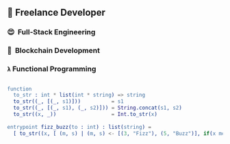 
## 🙌  Freelance Developer

### 😍 &nbsp;Full-Stack Engineering
### 🐳 &nbsp;Blockchain Development
### `λ` Functional Programming

##

```erlang
function
  to_str : int * list(int * string) => string
  to_str((_, [(_, s1)]))          = s1
  to_str((_, [(_, s1), (_, s2)])) = String.concat(s1, s2)
  to_str((x, _))                  = Int.to_str(x)
    
entrypoint fizz_buzz(to : int) : list(string) = 
  [ to_str((x, [ (m, s) | (m, s) <- [(3, "Fizz"), (5, "Buzz")], if(x mod m == 0) ])) | x <- [1..to] ]
```
